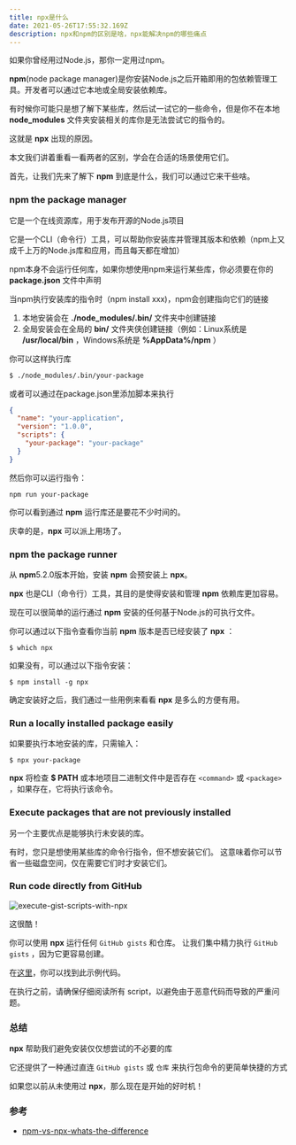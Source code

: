 ```yaml
---
title: npx是什么
date: 2021-05-26T17:55:32.169Z
description: npx和npm的区别是啥，npx能解决npm的哪些痛点
---
```



如果你曾经用过Node.js，那你一定用过npm。

**npm**(node package manager)是你安装Node.js之后开箱即用的包依赖管理工具。开发者可以通过它本地或全局安装依赖库。

有时候你可能只是想了解下某些库，然后试一试它的一些命令，但是你不在本地  **node_modules**  文件夹安装相关的库你是无法尝试它的指令的。

这就是 **npx** 出现的原因。

本文我们讲着重看一看两者的区别，学会在合适的场景使用它们。

首先，让我们先来了解下 **npm** 到底是什么，我们可以通过它来干些啥。

### npm the package manager

它是一个在线资源库，用于发布开源的Node.js项目

它是一个CLI（命令行）工具，可以帮助你安装库并管理其版本和依赖（npm上又成千上万的Node.js库和应用，而且每天都在增加）

npm本身不会运行任何库，如果你想使用npm来运行某些库，你必须要在你的 **package.json** 文件中声明

当npm执行安装库的指令时（npm install xxx)，npm会创建指向它们的链接
1. 本地安装会在 **./node_modules/.bin/** 文件夹中创建链接
2. 全局安装会在全局的 **bin/** 文件夹侠创建链接（例如：Linux系统是 **/usr/local/bin** ，Windows系统是 **%AppData%/npm** ）

你可以这样执行库

``` bash
$ ./node_modules/.bin/your-package
```
或者可以通过在package.json里添加脚本来执行

``` json
{
  "name": "your-application",
  "version": "1.0.0",
  "scripts": {
    "your-package": "your-package"
  }
}
```
然后你可以运行指令：

``` node
npm run your-package
```

你可以看到通过 **npm** 运行库还是要花不少时间的。

庆幸的是，**npx** 可以派上用场了。

### npm the package runner

从 **npm**5.2.0版本开始，安装 **npm** 会预安装上 **npx**。

**npx** 也是CLI（命令行）工具，其目的是使得安装和管理 **npm** 依赖库更加容易。

现在可以很简单的运行通过 **npm** 安装的任何基于Node.js的可执行文件。

你可以通过以下指令查看你当前 **npm** 版本是否已经安装了 **npx** ：

``` dash
$ which npx
```
如果没有，可以通过以下指令安装：
``` dash
$ npm install -g npx
```

确定安装好之后，我们通过一些用例来看看 **npx** 是多么的方便有用。

### Run a locally installed package easily

如果要执行本地安装的库，只需输入：
``` dash
$ npx your-package
```
**npx** 将检查 **$ PATH** 或本地项目二进制文件中是否存在 `<command>` 或 `<package>` ，如果存在，它将执行该命令。

### Execute packages that are not previously installed

另一个主要优点是能够执行未安装的库。

有时，您只是想使用某些库的命令行指令，但不想安装它们。 这意味着你可以节省一些磁盘空间，仅在需要它们时才安装它们。

### Run code directly from GitHub

![execute-gist-scripts-with-npx](execute-gist-scripts-with-npx.jpeg)

这很酷！

你可以使用 **npx** 运行任何 `GitHub gists` 和仓库。 让我们集中精力执行 `GitHub gists` ，因为它更容易创建。

在[这里](https://gist.github.com/Tynael/0861d31ea17796c9a5b4a0162eb3c1e8)，你可以找到此示例代码。

在执行之前，请确保仔细阅读所有 script，以避免由于恶意代码而导致的严重问题。

### 总结

**npx** 帮助我们避免安装仅仅想尝试的不必要的库

它还提供了一种通过直连 `GitHub gists` 或 `仓库` 来执行包命令的更简单快捷的方式

如果您以前从未使用过 **npx**，那么现在是开始的好时机！

### 参考
- [npm-vs-npx-whats-the-difference](https://www.freecodecamp.org/news/npm-vs-npx-whats-the-difference/)